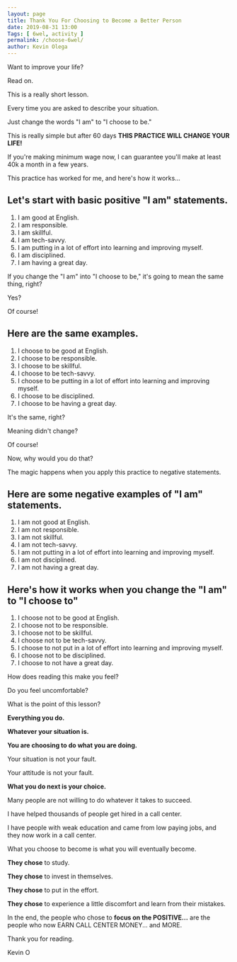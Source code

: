 ```yaml
--- 
layout: page 
title: Thank You For Choosing to Become a Better Person
date: 2019-08-31 13:00
Tags: [ 6wel, activity ]
permalink: /choose-6wel/ 
author: Kevin Olega 
--- 
```

Want to improve your life?

Read on.

This is a really short lesson.

Every time you are asked to describe your situation.

Just change the words "I am" to "I choose to be."

This is really simple but after 60 days **THIS PRACTICE WILL CHANGE YOUR LIFE!**

If you're making minimum wage now, I can guarantee you'll make at least 40k a month in a few years.

This practice has worked for me, and here's how it works...

## Let's start with basic positive "I am" statements.

1. I am good at English.
2. I am responsible.
3. I am skillful.
4. I am tech-savvy.
5. I am putting in a lot of effort into learning and improving myself.
6. I am disciplined.
7. I am having a great day.

If you change the "I am" into "I choose to be," it's going to mean the same thing, right?

Yes?

Of course!

## Here are the same examples.

1. I choose to be good at English.
2. I choose to be responsible.
3. I choose to be skillful.
4. I choose to be tech-savvy.
5. I choose to be putting in a lot of effort into learning and improving myself.
6. I choose to be disciplined.
7. I choose to be having a great day.

It's the same, right? 

Meaning didn't change?

Of course!

Now, why would you do that?

The magic happens when you apply this practice to negative statements.

## Here are some negative examples of "I am" statements.

1. I am not good at English.
2. I am not responsible.
3. I am not skillful.
4. I am not tech-savvy.
5. I am not putting in a lot of effort into learning and improving myself.
6. I am not disciplined.
7. I am not having a great day.

## Here's how it works when you change the "I am" to "I choose to"

1. I choose not to be good at English.
2. I choose not to be responsible.
3. I choose not to be skillful.
4. I choose not to be tech-savvy.
5. I choose to not put in a lot of effort into learning and improving myself.
6. I choose not to be disciplined.
7. I choose to not have a great day.

How does reading this make you feel?

Do you feel uncomfortable?

What is the point of this lesson?

**Everything you do.**

**Whatever your situation is.**

**You are choosing to do what you are doing.**

Your situation is not your fault.

Your attitude is not your fault.

**What you do next is your choice.**

Many people are not willing to do whatever it takes to succeed.

I have helped thousands of people get hired in a call center. 

I have people with weak education and came from low paying jobs, and they now work in a call center.

What you choose to become is what you will eventually become.

**They chose** to study.

**They chose** to invest in themselves.

**They chose** to put in the effort.

**They chose** to experience a little discomfort and learn from their mistakes.

In the end, the people who chose to **focus on the POSITIVE...** are the people who now EARN CALL CENTER MONEY... and MORE.

Thank you for reading.

Kevin O